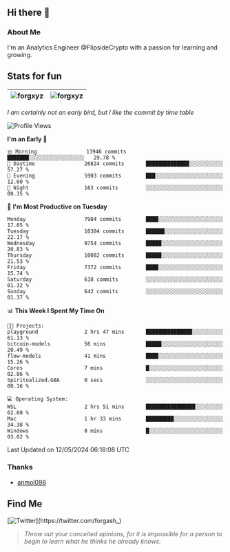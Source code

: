 ## Hi there 👋

### About Me

I'm an Analytics Engineer @FlipsideCrypto with a passion for learning and growing.
  
## Stats for fun

| <img align="center" src="https://github-readme-streak-stats.herokuapp.com/?user=forgxyz&theme=tokyonight" alt="forgxyz" /> | <img align="center" src="https://github-readme-stats.vercel.app/api?username=forgxyz&theme=tokyonight&show_icons=true" alt="forgxyz" /> |
| ------------- |------------- |

*I am certainly not an early bird, but I like the commit by time table*  

<!--START_SECTION:waka-->
![Profile Views](http://img.shields.io/badge/Profile%20Views-0-blue)

**I'm an Early 🐤** 

```text
🌞 Morning                13946 commits       ███████░░░░░░░░░░░░░░░░░░   29.78 % 
🌆 Daytime                26824 commits       ██████████████░░░░░░░░░░░   57.27 % 
🌃 Evening                5903 commits        ███░░░░░░░░░░░░░░░░░░░░░░   12.60 % 
🌙 Night                  163 commits         ░░░░░░░░░░░░░░░░░░░░░░░░░   00.35 % 
```
📅 **I'm Most Productive on Tuesday** 

```text
Monday                   7984 commits        ████░░░░░░░░░░░░░░░░░░░░░   17.05 % 
Tuesday                  10384 commits       ██████░░░░░░░░░░░░░░░░░░░   22.17 % 
Wednesday                9754 commits        █████░░░░░░░░░░░░░░░░░░░░   20.83 % 
Thursday                 10082 commits       █████░░░░░░░░░░░░░░░░░░░░   21.53 % 
Friday                   7372 commits        ████░░░░░░░░░░░░░░░░░░░░░   15.74 % 
Saturday                 618 commits         ░░░░░░░░░░░░░░░░░░░░░░░░░   01.32 % 
Sunday                   642 commits         ░░░░░░░░░░░░░░░░░░░░░░░░░   01.37 % 
```


📊 **This Week I Spent My Time On** 

```text
🐱‍💻 Projects: 
playground               2 hrs 47 mins       ███████████████░░░░░░░░░░   61.13 % 
bitcoin-models           56 mins             █████░░░░░░░░░░░░░░░░░░░░   20.49 % 
flow-models              41 mins             ████░░░░░░░░░░░░░░░░░░░░░   15.26 % 
Cores                    7 mins              █░░░░░░░░░░░░░░░░░░░░░░░░   02.86 % 
Spiritualized.GBA        0 secs              ░░░░░░░░░░░░░░░░░░░░░░░░░   00.16 % 

💻 Operating System: 
WSL                      2 hrs 51 mins       ████████████████░░░░░░░░░   62.60 % 
Mac                      1 hr 33 mins        █████████░░░░░░░░░░░░░░░░   34.38 % 
Windows                  8 mins              █░░░░░░░░░░░░░░░░░░░░░░░░   03.02 % 
```


 Last Updated on 12/05/2024 06:18:08 UTC
<!--END_SECTION:waka-->

### Thanks
 - [anmol098](https://github.com/anmol098/waka-readme-stats/)
  
## Find Me
[![Twitter](https://img.shields.io/twitter/url/https/twitter.com/forgash_.svg?style=social&label=Follow%20%40forgash_)](https://twitter.com/forgash_)


> *Throw out your conceited opinions, for it is impossible for a person to begin to learn what he thinks he already knows.* 
